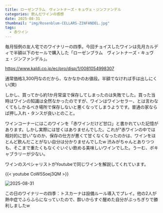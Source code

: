 ```yaml
---
title: ローゼンブラム　ヴィントナーズ・キュヴェ・ジンファンデル
categories: 飲んだワインの感想
date: 2025-08-31
thumbnail: "img/Rosenblum-CELLARS-ZINFANDEL.jpg"
tags:
  - 赤ワイン
---
```


毎月恒例の友人宅でのワイナリーの四季。今回チョイスしたワインは先月カルディで半額以下のセールで購入した「ローゼンブラム　ヴィントナーズ・キュヴェ・ジンファンデル」。

https://www.kaldi.co.jp/ec/pro/disp/1/0081054998307

通常価格3,300円なのだから、なかなかのお値段。半額でなければ手は出しにくい(笑)

しかし、買ってから約1か月常温で保存してしまったのは失敗でした。買った当時はワインの知識は全然なかったのですが、ワインはワインセラー、とは言わなくてもしかるべき場所で保存しないと悪くなってしまうようです。普通の家ならば押し入れ・タンスが良いとのこと。

ワインコーナーにはこのワインを「赤ワインだけど甘口」と書かれていた記憶があります。しかし実際には甘くはありませんでした。これが"赤ワインの中では相対的に甘い"なのか、保存の仕方が悪くて甘くなくなったのかは、ワインをほとんど飲んだことがない自分は分かりませんでしたw
渋みがちゃんとありつつも、そこまで重たくもなくぐいぐい飲める美味しいワインでした。うーむ、ボキャブラリーが少ない。

ワインのスペシャリストがYoutubeで同じワインを解説してくれています。

{{< youtube CoW5Soej3QM >}}


![2025-08-31](img/2025-08-31.jpg)

この日のワイナリーの四季：トスカーナは設備ルール導入でプレイ。他の2人が熱中症でふらふらになっていたので、酔いからすぐ醒めた自分がぶっちぎりで勝利しましたw